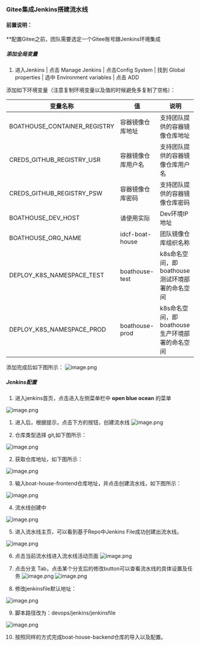 ### Gitee集成Jenkins搭建流水线

#### 前置说明：

**配置Gitee之前，团队需要选定一个Gitee账号跟Jenkins环境集成

##### 添加全局变量

1. 进入Jenkins | 点击 Manage Jenkins | 点击Config System | 找到 Global properties | 选中 Environment variables | 点击 ADD

添加如下环境变量（注意复制环境变量以及值的时候避免多复制了空格）：

| 变量名称 | 值 | 说明  |
| ------------ | --------- | --------- |
| BOATHOUSE_CONTAINER_REGISTRY  | 容器镜像仓库地址 | 支持团队提供的容器镜像仓库地址 |
| CREDS_GITHUB_REGISTRY_USR  | 容器镜像仓库用户名|支持团队提供的容器镜像仓库用户名|
| CREDS_GITHUB_REGISTRY_PSW  | 容器镜像仓库密码| 支持团队提供的容器镜像仓库密码|
| BOATHOUSE_DEV_HOST  | 请使用实际 | Dev环境IP地址  |
| BOATHOUSE_ORG_NAME | idcf-boat-house  | 团队镜像仓库组织名称 |
| DEPLOY_K8S_NAMESPACE_TEST | boathouse-test | k8s命名空间，即boathouse测试环境部署的命名空间 |
| DEPLOY_K8S_NAMESPACE_PROD | boathouse-prod | k8s命名空间，即boathouse生产环境部署的命名空间 |

添加完成后如下图所示：
![image.png](images/jenkins-add-envs.png)

##### Jenkins配置

1. 进入jenkins首页，点击进入左侧菜单栏中 **open blue ocean** 的菜单

![image.png](.attachments/image-36a3e741-2840-4470-a045-2a00503ad262.png)

1. 进入后，根据提示，点击下方的按钮，创建流水线
![image.png](.attachments/image-b33842d4-c08a-49c5-8621-c1560d31492a.png)

1. 仓库类型选择 git,如下图所示：

![image.png](.attachments/jenkins01.png)

2. 获取仓库地址，如下图所示：

![image.png](images/gitee-url.png)

3. 输入boat-house-frontend仓库地址，并点击创建流水线，如下图所示：


![image.png](.attachments/jenkins02.png)

4. 流水线创建中

![image.png](.attachments/jenkins03.png)

5. 进入流水线主页，可以看到基于Repo中Jenkins File成功创建出流水线。

![image.png](.attachments/image-3c7d5ea4-52bf-4c49-9e0c-8375d8c027cc.png)

6. 点击当前流水线进入流水线活动页面
![image.png](images/teamguide-ci-00.png)

7. 点击分支 Tab，点击某个分支后的修改button可以查看流水线的具体设置及任务
![image.png](images/teamguide-ci-01.png)
![image.png](images/teamguide-ci-02.png)

8. 修改jenkinsfile默认地址：

![image.png](.attachments/jenkins04.png)

9. 脚本路径改为：devops/jenkins/jenkinsfile

![image.png](.attachments/jenkins05.png)

10. 按照同样的方式完成boat-house-backend仓库的导入以及配置。
